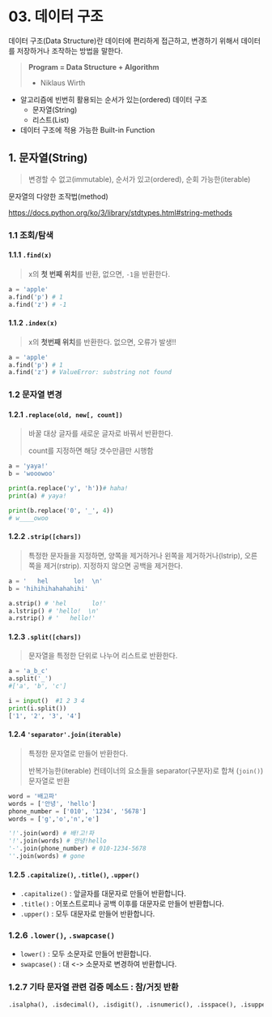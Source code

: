 # 03. 데이터 구조

데이터 구조(Data Structure)란 데이터에 편리하게 접근하고, 변경하기 위해서 데이터를 저장하거나 조작하는 방법을 말한다.

> **Program = Data Structure + Algorithm**
>
> - Niklaus Wirth

- 알고리즘에 빈번히 활용되는 순서가 있는(ordered) 데이터 구조
  - 문자열(String)
  - 리스트(List)
- 데이터 구조에 적용 가능한 Built-in Function



## 1. 문자열(String)

> 변경할 수 없고(immutable), 순서가 있고(ordered), 순회 가능한(iterable)

문자열의 다양한 조작법(method)

https://docs.python.org/ko/3/library/stdtypes.html#string-methods



### 1.1 조회/탐색

#### 1.1.1 `.find(x)`

> x의 **첫 번째 위치**를 반환, 없으면, `-1`을 반환한다.

```python
a = 'apple'
a.find('p') # 1
a.find('z') # -1
```

#### 1.1.2 `.index(x)`

> x의 **첫번째 위치**를 반환한다. 없으면, 오류가 발생!!

```python
a = 'apple'
a.find('p') # 1
a.find('z') # ValueError: substring not found
```



### 1.2 문자열 변경

#### 1.2.1 `.replace(old, new[, count])`

> 바꿀 대상 글자를 새로운 글자로 바꿔서 반환한다.
>
> count를 지정하면 해당 갯수만큼만 시행함

```python
a = 'yaya!'
b = 'wooowoo'

print(a.replace('y', 'h'))# haha!
print(a) # yaya!

print(b.replace('0', '_', 4))  
# w____owoo
```

#### 1.2.2 `.strip([chars])`

> 특정한 문자들을 지정하면, 양쪽을 제거하거나 왼쪽을 제거하거나(lstrip), 오른쪽을 제거(rstrip).   지정하지 않으면 공백을 제거한다.

```python
a = '   hel       lo!  \n'
b = 'hihihihahahahihi'

a.strip() # 'hel       lo!'
a.lstrip() # 'hello!  \n'
a.rstrip() # '   hello!'
```



#### 1.2.3 `.split([chars])`

> 문자열을 특정한 단위로 나누어 리스트로 반환한다.

```python
a = 'a_b_c'
a.split('_')
#['a', 'b', 'c']

i = input()  #1 2 3 4 
print(i.split())
['1', '2', '3', '4']
```



#### 1.2.4 `'separator'.join(iterable)`

> 특정한 문자열로 만들어 반환한다.
>
> 반복가능한(iterable) 컨테이너의 요소들을 separator(구분자)로 합쳐
> (`join()`) 문자열로 반환

```python
word = '배고파'
words = ['안녕', 'hello']
phone_number = ['010', '1234', '5678']
words = ['g','o','n','e']

'!'.join(word) # 배!고!파
'!'.join(words) # 안녕!hello
'-'.join(phone_number) # 010-1234-5678
''.join(words) # gone
```







#### 1.2.5 `.capitalize()`, `.title()`, `.upper()`

- `.capitalize()` : 앞글자를 대문자로 만들어 반환합니다.
- `.title()` : 어포스트로피나 공백 이후를 대문자로 만들어 반환합니다.
- `.upper()` : 모두 대문자로 만들어 반환합니다.





### 1.2.6 `.lower()`, `.swapcase()`

- `lower()` : 모두 소문자로 만들어 반환합니다.
- `swapcase()` : 대 <-> 소문자로 변경하여 반환합니다.





### 1.2.7 기타 문자열 관련 검증 메소드 : 참/거짓 반환

```py
.isalpha(), .isdecimal(), .isdigit(), .isnumeric(), .isspace(), .isupper(), .istitle(), .islower()
```


















